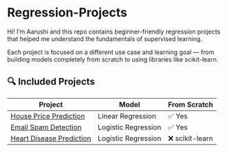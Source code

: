 # Regression-Projects

Hi! I’m Aarushi and this repo contains beginner-friendly regression projects that helped me understand the fundamentals of supervised learning.

Each project is focused on a different use case and learning goal — from building models completely from scratch to using libraries like scikit-learn.

## 🔍 Included Projects

| Project | Model | From Scratch |
|--------|--------|---------------|
| [House Price Prediction](https://github.com/aarushitandon0/Regression-Projects/tree/main/1.%20House%20Price%20Predictor) | Linear Regression | ✅ Yes |
| [Email Spam Detection](./2-logistic-regression-spam-detector) | Logistic Regression | ✅ Yes |
| [Heart Disease Prediction](./3-logistic-regression-heart-disease) | Logistic Regression | ❌ scikit-learn | 
